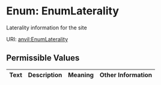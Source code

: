 
# Enum: EnumLaterality

Laterality information for the site

URI: [anvil:EnumLaterality](https://anvilproject.org/acr-harmonized-data-model/EnumLaterality)


## Permissible Values

| Text | Description | Meaning | Other Information |
| :--- | :---: | :---: | ---: |

